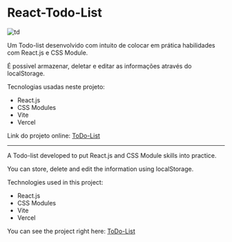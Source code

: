 # React-Todo-List

![td](https://github.com/AttosSouza/Valorant-clone/assets/87350423/c6b0d6de-b034-4f98-aea9-374a150adb34)

Um Todo-list desenvolvido com intuito de colocar em prática habilidades com React.js e CSS Module.

É possivel armazenar, deletar e editar as informações através do localStorage. 

Tecnologias usadas neste projeto:

- React.js
- CSS Modules
- Vite
- Vercel

Link do projeto online: [ToDo-List](https://react-todo-list-theta-hazel.vercel.app/)

-------------------------------------

A Todo-list developed to put React.js and CSS Module skills into practice.

You can store, delete and edit the information using localStorage. 

Technologies used in this project:

- React.js
- CSS Modules
- Vite
- Vercel

You can see the project right here: [ToDo-List](https://react-todo-list-theta-hazel.vercel.app/)




